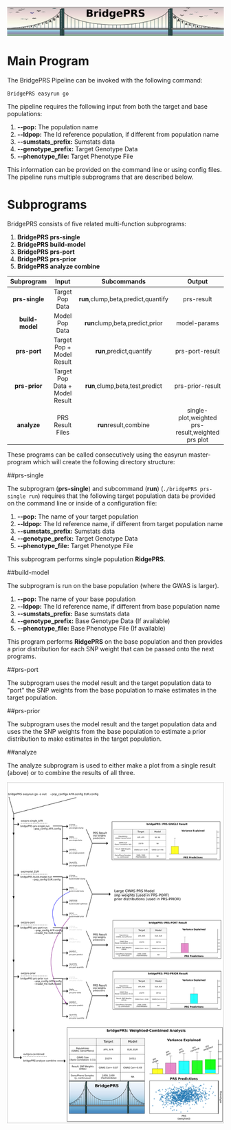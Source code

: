 ![Screenshot](img/slim/guide_logo4.png) 


# Main Program  

The BridgePRS Pipeline can be invoked with the following command: 

    BridgePRS easyrun go

The pipeline requires the following input from both the target and base populations: 

1. **--pop:** The population name
2. **--ldpop:** The ld reference population, if different from population name
3. **--sumstats_prefix:** Sumstats data 
4. **--genotype_prefix:** Target Genotype Data 
5. **--phenotype_file:** Target Phenotype File 

This information can be provided on the command line or using config files. The pipeline 
runs multiple subprograms that are described below. 




# Subprograms 

BridgePRS consists of five related multi-function subprograms: 

1) **BridgePRS prs-single**  
2) **BridgePRS build-model**  
3) **BridgePRS prs-port**    
4) **BridgePRS prs-prior**   
5) **BridgePRS analyze combine**






|Subprogram|Input|Subcommands|Output|
|:-:|:-:|:-:|:-:|
|**prs-single**                 |Target Pop Data|**run**,clump,beta,predict,quantify|prs-result| 
|**build-model**|Model Pop Data|**run**clump,beta,predict,prior|model-params| 
|**prs-port**|Target Pop + Model Result|**run**,predict,quantify|prs-port-result| 
|**prs-prior**|Target Pop Data + Model Result|**run**,clump,beta,test,predict|prs-prior-result| 
|**analyze**|PRS Result Files|**run**result,combine|single-plot,weighted prs-result,weighted prs plot| 


These programs can be called consecutively using the easyrun master-program 
which will create the following directory structure: 




##prs-single 

The subprogram (**prs-single**) and subcommand (**run**) (`./bridgePRS prs-single run`) requires that the 
following target population data be provided on the command line or inside of a configuration file: 

1. **--pop:** The name of your target population 
2. **--ldpop:** The ld reference name, if different from target population name 
3. **--sumstats_prefix:** Sumstats data 
4. **--genotype_prefix:** Target Genotype Data 
5. **--phenotype_file:** Target Phenotype File 

This subprogram performs single population **RidgePRS**. 


##build-model

The subprogram is run on the base population (where the GWAS is larger). 

1. **--pop:** The name of your base population 
2. **--ldpop:** The ld reference name, if different from base population name 
3. **--sumstats_prefix:** Base sumstats data 
4. **--genotype_prefix:** Base Genotype Data (If available) 
5. **--phenotype_file:** Base Phenotype File  (If available) 


This program performs **RidgePRS** on the base population and then provides 
a prior distribution for each SNP weight that can be passed onto the next programs. 




##prs-port 

The subprogram uses the model result and the target population data to "port" the SNP 
weights from the base population to make estimates in the target population.  


##prs-prior 

The subprogram uses the model result and the target population data and uses the 
the SNP weights from the base population to estimate a prior distribution to 
make estimates in the target population.  



##analyze


The analyze subprogram is used to either make a plot from a single result (above) or 
to combine the results of all three. 


![Screenshot](img/pipeline.png)

